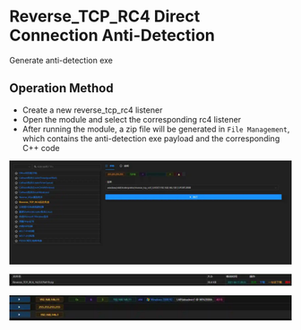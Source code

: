 # Reverse_TCP_RC4 Direct Connection Anti-Detection


Generate anti-detection exe

## Operation Method
+ Create a new reverse_tcp_rc4 listener
+ Open the module and select the corresponding rc4 listener
+ After running the module, a zip file will be generated in `File Management`, which contains the anti-detection exe payload and the corresponding C++ code

![](img\Execution_UserExecution_DirectConnectReverseTCPRc4\1.webp)

![](img\Execution_UserExecution_DirectConnectReverseTCPRc4\2.webp)

![](img\Execution_UserExecution_DirectConnectReverseTCPRc4\3.webp)